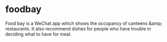 # foodbay
Food bay is a WeChat app which shows the occupancy of canteens &amp;amp; restaurants. It also recommend dishes for people who have trouble in deciding what to have for meal.
